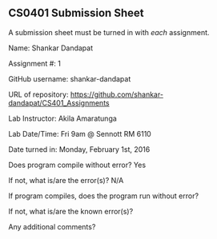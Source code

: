 ## CS0401 Submission Sheet

A submission sheet must be turned in with _each_ assignment.

Name: Shankar Dandapat

Assignment #: 1

GitHub username: shankar-dandapat

URL of repository: https://github.com/shankar-dandapat/CS401_Assignments

Lab Instructor: Akila Amaratunga

Lab Date/Time: Fri 9am @ Sennott RM 6110

Date turned in: Monday, February 1st, 2016

Does program compile without error? Yes


If not, what is/are the error(s)? N/A





If program compiles, does the program run without error?


If not, what is/are the known error(s)?






Any additional comments?
